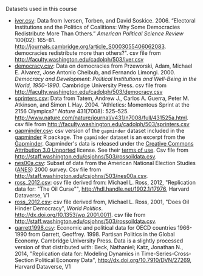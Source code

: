 <!--
.. title: Datasets
-->

Datasets used in this course

- [iver.csv](data/iver.csv): Data from Iversen, Torben, and David Soskice. 2006. “Electoral Institutions and the Politics of Coalitions: Why Some Democracies Redistribute More Than Others.” *American Political Science Review* 100(02): 165–81. http://journals.cambridge.org/article_S0003055406062083. democracies redistribute more than others?". csv file from <http://faculty.washington.edu/cadolph/503/iver.csv>
- [democracy.csv](data/democracy.csv): Data on democracies from Przeworski, Adam, Michael E. Alvarez, Jose Antonio Cheibub, and Fernando Limongi. 2000. *Democracy and Development: Political Institutions and Well-Being in the World, 1950-1990*. Cambridge University Press. csv file from <http://faculty.washington.edu/cadolph/503/democracy.csv>
- [sprinters.csv](data/sprinters.csv):  Data from Tatem, Andrew J., Carlos A. Guerra, Peter M. Atkinson, and Simon I. Hay. 2004. “Athletics: Momentous Sprint at the 2156 Olympics?” *Nature* 431(7008): 525–525. <http://www.nature.com/nature/journal/v431/n7008/full/431525a.html>. csv file from <http://faculty.washington.edu/cadolph/503/sprinters.csv>
- [gapminder.csv](data/gapminder.csv): csv version of the `gapminder` dataset included in the [gapminder](https://cran.r-project.org/web/packages/gapminder/index.html) R package. The `gapminder` dataset is an excerpt from the [Gapminder](http://gapminder.org). Gapminder's data is released under the [Creative Commons Attribution 3.0 Unported](https://creativecommons.org/licenses/by/3.0/us/) license. See their [terms of use](https://docs.google.com/document/u/0/pub?id=1POd-pBMc5vDXAmxrpGjPLaCSDSWuxX6FLQgq5DhlUhM).
  Csv file from <http://staff.washington.edu/csjohns/503/rossoildata.csv>.
- [nes00a.csv](data/nes00a.csv): Subset of data from the American National Election Studies ([ANES](http://www.electionstudies.org/)) 2000 survey.
  Csv file from <http://staff.washington.edu/csjohns/503/nes00a.csv>.
- [ross_2012.csv](data/ross_2012.csv): csv file derived from: Michael L. Ross, 2012, "Replication data for: "The Oil Curse"", <http://hdl.handle.net/1902.1/17976>, Harvard Dataverse, V1
- [ross_2012.csv](data/rossoildata.csv): csv file derived from, Michael L. Ross, 2001, "Does Oil Hinder Democracy", *World Politics*. http://dx.doi.org/10.1353/wp.2001.0011. csv file from <http://staff.washington.edu/csjohns/503/rossoildata.csv>.
- [garrett1998.csv](data/garrett1998.csv): Economic and political data for OECD countries 1966-1990  from  Garrett, Geoffrey. 1998. Partisan Politics in the Global Economy. Cambridge University Press. Data is a slightly processed version of that distributed with: Beck, Nathaniel; Katz, Jonathan N., 2014, "Replication data for: Modeling Dynamics in Time-Series-Cross-Section Political Economy Data", http://dx.doi.org/10.7910/DVN/27269, Harvard Dataverse, V1
